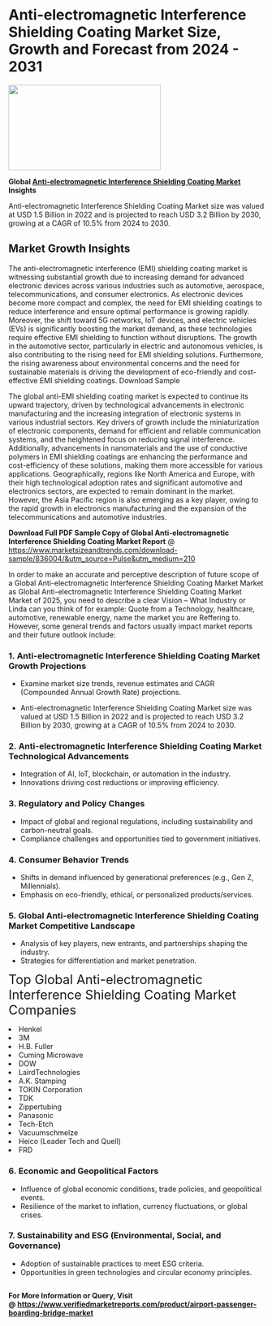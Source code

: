 <H1>Anti-electromagnetic Interference Shielding Coating Market Size, Growth and Forecast from 2024 - 2031</H1><img class="aligncenter size-medium wp-image-584254" src="https://thirdeyenews.in/wp-content/uploads/2024/09/Global-Market-Research-300x168.jpeg" alt="" width="300" height="168" /><p><strong>Global&nbsp;<a href="https://www.marketsizeandtrends.com/download-sample/836004/&amp;utm_source=Pulse&amp;utm_medium=210">Anti-electromagnetic Interference Shielding Coating Market</a> Insights</strong></p><p>Anti-electromagnetic Interference Shielding Coating Market size was valued at USD 1.5 Billion in 2022 and is projected to reach USD 3.2 Billion by 2030, growing at a CAGR of 10.5% from 2024 to 2030.</p><p><h2>Market Growth Insights</h2> <p>The anti-electromagnetic interference (EMI) shielding coating market is witnessing substantial growth due to increasing demand for advanced electronic devices across various industries such as automotive, aerospace, telecommunications, and consumer electronics. As electronic devices become more compact and complex, the need for EMI shielding coatings to reduce interference and ensure optimal performance is growing rapidly. Moreover, the shift toward 5G networks, IoT devices, and electric vehicles (EVs) is significantly boosting the market demand, as these technologies require effective EMI shielding to function without disruptions. The growth in the automotive sector, particularly in electric and autonomous vehicles, is also contributing to the rising need for EMI shielding solutions. Furthermore, the rising awareness about environmental concerns and the need for sustainable materials is driving the development of eco-friendly and cost-effective EMI shielding coatings. Download Sample <p>The global anti-EMI shielding coating market is expected to continue its upward trajectory, driven by technological advancements in electronic manufacturing and the increasing integration of electronic systems in various industrial sectors. Key drivers of growth include the miniaturization of electronic components, demand for efficient and reliable communication systems, and the heightened focus on reducing signal interference. Additionally, advancements in nanomaterials and the use of conductive polymers in EMI shielding coatings are enhancing the performance and cost-efficiency of these solutions, making them more accessible for various applications. Geographically, regions like North America and Europe, with their high technological adoption rates and significant automotive and electronics sectors, are expected to remain dominant in the market. However, the Asia Pacific region is also emerging as a key player, owing to the rapid growth in electronics manufacturing and the expansion of the telecommunications and automotive industries. </p><p><span class=""><strong>Download Full PDF Sample Copy of Global Anti-electromagnetic Interference Shielding Coating Market Report</strong> @ <a href="https://www.marketsizeandtrends.com/download-sample/836004/&amp;utm_source=Pulse&amp;utm_medium=210" target="_blank">https://www.marketsizeandtrends.com/download-sample/836004/&amp;utm_source=Pulse&amp;utm_medium=210</a></span></p><p>In order to make an accurate and perceptive description of future scope of a Global&nbsp;Anti-electromagnetic Interference Shielding Coating Market Market as Global&nbsp;Anti-electromagnetic Interference Shielding Coating Market Market of 2025, you need to describe a clear Vision &ndash; What Industry or Linda can you think of for example: Quote from a Technology, healthcare, automotive, renewable energy, name the market you are Reffering to. However, some general trends and factors usually impact market reports and their future outlook include:</p><h3>1.&nbsp;<strong>Anti-electromagnetic Interference Shielding Coating Market Growth Projections</strong></h3><ul><li>Examine market size trends, revenue estimates and CAGR (Compounded Annual Growth Rate) projections.</li><li><p>Anti-electromagnetic Interference Shielding Coating Market size was valued at USD 1.5 Billion in 2022 and is projected to reach USD 3.2 Billion by 2030, growing at a CAGR of 10.5% from 2024 to 2030.</p></li></ul><h3>2.&nbsp;<strong>Anti-electromagnetic Interference Shielding Coating Market Technological Advancements</strong></h3><ul><li>Integration of AI, IoT, blockchain, or automation in the industry.</li><li>Innovations driving cost reductions or improving efficiency.</li></ul><h3>3.&nbsp;<strong>Regulatory and Policy Changes</strong></h3><ul><li>Impact of global and regional regulations, including sustainability and carbon-neutral goals.</li><li>Compliance challenges and opportunities tied to government initiatives.</li></ul><h3>4.&nbsp;<strong>Consumer Behavior Trends</strong></h3><ul><li>Shifts in demand influenced by generational preferences (e.g., Gen Z, Millennials).</li><li>Emphasis on eco-friendly, ethical, or personalized products/services.</li></ul><h3>5.&nbsp;<strong>Global Anti-electromagnetic Interference Shielding Coating Market Competitive Landscape</strong></h3><ul><li>Analysis of key players, new entrants, and partnerships shaping the industry.</li><li>Strategies for differentiation and market penetration.</li></ul><p data-pm-slice="1 1 []"><span style="color: inherit; font-family: inherit; font-size: 25px;">Top Global Anti-electromagnetic Interference Shielding Coating Market Companies</span></p><div class="" data-test-id=""><p><li>Henkel</li><li> 3M</li><li> H.B. Fuller</li><li> Cuming Microwave</li><li> DOW</li><li> LairdTechnologies</li><li> A.K. Stamping</li><li> TOKIN Corporation</li><li> TDK</li><li> Zippertubing</li><li> Panasonic</li><li> Tech-Etch</li><li> Vacuumschmelze</li><li> Heico (Leader Tech and Quell)</li><li> FRD</li></p></div><h3>6.&nbsp;<strong>Economic and Geopolitical Factors</strong></h3><ul><li>Influence of global economic conditions, trade policies, and geopolitical events.</li><li>Resilience of the market to inflation, currency fluctuations, or global crises.</li></ul><h3>7.&nbsp;<strong>Sustainability and ESG (Environmental, Social, and Governance)</strong></h3><ul><li>Adoption of sustainable practices to meet ESG criteria.</li><li>Opportunities in green technologies and circular economy principles.</li></ul><h2><strong style="font-size: 14px;">For More Information or Query, Visit @&nbsp;</strong><a style="background-color: #ffffff; font-size: 14px;" href="https://www.marketsizeandtrends.com/report/anti-electromagnetic-interference-shielding-coating-market/" target="_blank">https://www.verifiedmarketreports.com/product/airport-passenger-boarding-bridge-market</a></h2>
